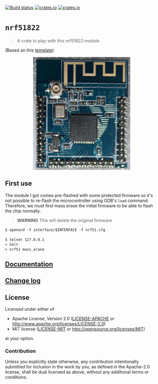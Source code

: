 [![Build status](https://travis-ci.org/japaric/nrf51822.svg?branch=master)](https://travis-ci.org/japaric/nrf51822)
[![crates.io](https://img.shields.io/crates/d/nrf51822.svg)](https://crates.io/crates/nrf51822)
[![crates.io](https://img.shields.io/crates/v/nrf51822.svg)](https://crates.io/crates/nrf51822)

# `nrf51822`

> A crate to play with this nrf51822 module

(Based on this [template](https://github.com/japaric/cortex-m-template))

<p align="center">
<img width="320" title="STM32F3DISCOVERY" src="assets/nrf51822.jpg">
</p>

## First use

The module I got comes pre-flashed with some protected firmware so it's not
possible to re-flash the microcontroller using GDB's `load` command. Therefore,
we must first mass erase the initial firmware to be able to flash the chip
normally.

> **WARNING** This will delete the original firmware

```
$ openocd -f interface/$INTERFACE -f nrf51.cfg

$ telnet 127.0.0.1
> halt
> nrf51 mass_erase
```

## [Documentation](https://docs.rs/nrf51822)

## [Change log](CHANGELOG.md)

## License

Licensed under either of

- Apache License, Version 2.0 ([LICENSE-APACHE](LICENSE-APACHE) or
  http://www.apache.org/licenses/LICENSE-2.0)
- MIT license ([LICENSE-MIT](LICENSE-MIT) or http://opensource.org/licenses/MIT)

at your option.

### Contribution

Unless you explicitly state otherwise, any contribution intentionally submitted
for inclusion in the work by you, as defined in the Apache-2.0 license, shall be
dual licensed as above, without any additional terms or conditions.
